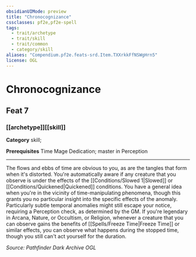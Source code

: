 ```yaml
---
obsidianUIMode: preview
title: "Chronocognizance"
cssclasses: pf2e,pf2e-spell
tags:
  - trait/archetype
  - trait/skill
  - trait/common
  - category/skill
aliases: "Compendium.pf2e.feats-srd.Item.TXXrkkFfNSWgHrn5"
license: OGL
---
```

# Chronocognizance
## Feat 7
### [[archetype]][[skill]]

**Category** skill; 



**Prerequisites** Time Mage Dedication; master in Perception
* * *
The flows and ebbs of time are obvious to you, as are the tangles that form when it's distorted. You're automatically aware if any creature that you observe is under the effects of the [[Conditions/Slowed 1|Slowed]] or [[Conditions/Quickened|Quickened]] conditions. You have a general idea when you're in the vicinity of time-manipulating phenomena, though this grants you no particular insight into the specific effects of the anomaly. Particularly subtle temporal anomalies might still escape your notice, requiring a Perception check, as determined by the GM. If you're legendary in Arcana, Nature, or Occultism, or Religion, whenever a creature that you can observe gains the benefits of [[Spells/Freeze Time|Freeze Time]] or similar effects, you can observe what happens during the stopped time, though you still can't act yourself for the duration.

*Source: Pathfinder Dark Archive*
*OGL*